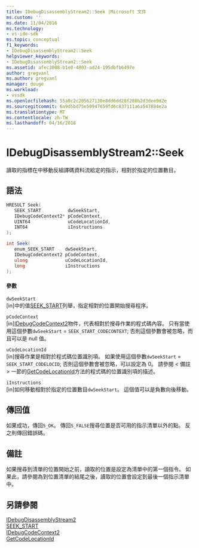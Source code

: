 ```yaml
---
title: IDebugDisassemblyStream2::Seek |Microsoft 文件
ms.custom: ''
ms.date: 11/04/2016
ms.technology:
- vs-ide-sdk
ms.topic: conceptual
f1_keywords:
- IDebugDisassemblyStream2::Seek
helpviewer_keywords:
- IDebugDisassemblyStream2::Seek
ms.assetid: afec3008-b1e0-4803-ad24-195dbfb6497e
author: gregvanl
ms.author: gregvanl
manager: douge
ms.workload:
- vssdk
ms.openlocfilehash: 55a8c2c205627130e8dd6dd28f288b2d3dee9d2e
ms.sourcegitcommit: 6a9d5bd75e50947659fd6c837111a6a547884e2a
ms.translationtype: MT
ms.contentlocale: zh-TW
ms.lasthandoff: 04/16/2018
---
```

# <a name="idebugdisassemblystream2seek"></a>IDebugDisassemblyStream2::Seek
讀取的指標在中移動反組譯碼資料流給定的指示，相對於指定的位置數目。  
  
## <a name="syntax"></a>語法  
  
```cpp  
HRESULT Seek(   
   SEEK_START          dwSeekStart,  
   IDebugCodeContext2* pCodeContext,  
   UINT64              uCodeLocationId,  
   INT64               iInstructions  
);  
```  
  
```csharp  
int Seek(   
   enum_SEEK_START    dwSeekStart,  
   IDebugCodeContext2 pCodeContext,  
   ulong              uCodeLocationId,  
   long               iInstructions  
);  
```  
  
#### <a name="parameters"></a>參數  
 `dwSeekStart`  
 [in]中的值[SEEK_START](../../../extensibility/debugger/reference/seek-start.md)列舉，指定相對的位置開始搜尋程序。  
  
 `pCodeContext`  
 [in][IDebugCodeContext2](../../../extensibility/debugger/reference/idebugcodecontext2.md)物件，代表相對於搜尋作業的程式碼內容。 只有當使用這個參數`dwSeekStart`  =  `SEEK_START_CODECONTEXT`; 否則這個參數會被忽略，而且可以是 null 值。  
  
 `uCodeLocationId`  
 [in]搜尋作業是相對於程式碼位置識別項。 如果使用這個參數`dwSeekStart`  =  `SEEK_START_CODELOCID`; 否則這個參數會被忽略，可以設定為 0。 請參閱 < 備註 > 一節的[GetCodeLocationId](../../../extensibility/debugger/reference/idebugdisassemblystream2-getcodelocationid.md)方法的程式碼的位置識別項的描述。  
  
 `iInstructions`  
 [in]如何移動相對於指定的位置數目`dwSeekStart`。 這個值可以是負數向後移動。  
  
## <a name="return-value"></a>傳回值  
 如果成功，傳回`S_OK`。 傳回`S_FALSE`搜尋位置是否可用的指示清單以外的點。 反之則傳回錯誤碼。  
  
## <a name="remarks"></a>備註  
 如果搜尋到清單的位置開始之前，讀取的位置是設定為清單中的第一個指令。 如果此，請參閱為到位置清單的結尾之後，讀取的位置會設定到最後一個指示清單中。  
  
## <a name="see-also"></a>另請參閱  
 [IDebugDisassemblyStream2](../../../extensibility/debugger/reference/idebugdisassemblystream2.md)   
 [SEEK_START](../../../extensibility/debugger/reference/seek-start.md)   
 [IDebugCodeContext2](../../../extensibility/debugger/reference/idebugcodecontext2.md)   
 [GetCodeLocationId](../../../extensibility/debugger/reference/idebugdisassemblystream2-getcodelocationid.md)